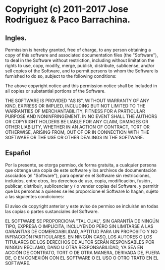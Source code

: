 # Copyright (c) 2011-2017 Jose Rodriguez & Paco Barrachina.

## Ingles.

Permission is hereby granted, free of charge, to any person obtaining a copy of this software and associated documentation files (the "Software"), to deal in the Software without restriction, including without limitation the rights to use, copy, modify, merge, publish, distribute, sublicense, and/or sell copies of the Software, and to permit persons to whom the Software is furnished to do so, subject to the following conditions:

The above copyright notice and this permission notice shall be included in all copies or substantial portions of the Software.

THE SOFTWARE IS PROVIDED "AS IS", WITHOUT WARRANTY OF ANY KIND, EXPRESS OR IMPLIED, INCLUDING BUT NOT LIMITED TO THE WARRANTIES OF MERCHANTABILITY, FITNESS FOR A PARTICULAR PURPOSE AND NONINFRINGEMENT. IN NO EVENT SHALL THE AUTHORS OR COPYRIGHT HOLDERS BE LIABLE FOR ANY CLAIM, DAMAGES OR OTHER LIABILITY, WHETHER IN AN ACTION OF CONTRACT, TORT OR OTHERWISE, ARISING FROM, OUT OF OR IN CONNECTION WITH THE SOFTWARE OR THE USE OR OTHER DEALINGS IN THE SOFTWARE.

## Español

Por la presente, se otorga permiso, de forma gratuita, a cualquier persona que obtenga una copia de este software y los archivos de documentación asociados (el "Software"), para operar en el Software sin restricciones, incluidos, entre otros, los derechos de uso, copia, modificación, fusión , publicar, distribuir, sublicenciar y / o vender copias del Software, y permitir que las personas a quienes se les proporcione el Software lo hagan, sujeto a las siguientes condiciones:

El aviso de copyright anterior y este aviso de permiso se incluirán en todas las copias o partes sustanciales del Software.

EL SOFTWARE SE PROPORCIONA "TAL CUAL", SIN GARANTÍA DE NINGÚN TIPO, EXPRESA O IMPLÍCITA, INCLUYENDO PERO SIN LIMITARSE A LAS GARANTÍAS DE COMERCIABILIDAD, APTITUD PARA UN PROPÓSITO Y NO INFRACCIÓN PARTICULARES. EN NINGÚN CASO, LOS AUTORES O LOS TITULARES DE LOS DERECHOS DE AUTOR SERÁN RESPONSABLES POR NINGÚN RECLAMO, DAÑO U OTRA RESPONSABILIDAD, YA SEA EN ACCIÓN DE CONTRATO, TORT O DE OTRA MANERA, DERIVADA DE, FUERA DE, O EN CONEXIÓN CON EL SOFTWARE O EL USO O OTRO TRATO EN EL SOFTWARE.
